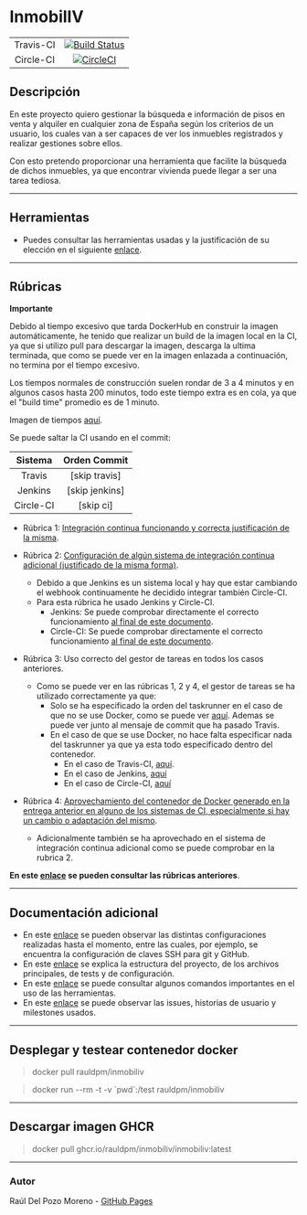 # InmobilIV

|||
|:-:|:-:|
|Travis-CI|[![Build Status](https://travis-ci.com/rauldpm/InmobilIV.svg?branch=master)](https://travis-ci.com/rauldpm/InmobilIV)|
|Circle-CI|[![CircleCI](https://circleci.com/gh/circleci/circleci-docs.svg?style=svg)](https://circleci.com/gh/circleci/circleci-docs)|


## Descripción

En este proyecto quiero gestionar la búsqueda e información de pisos en venta y alquiler en cualquier zona de España según los criterios de un usuario, los cuales van a ser capaces de ver los inmuebles registrados y realizar gestiones sobre ellos.

Con esto pretendo proporcionar una herramienta que facilite la búsqueda de dichos inmuebles, ya que encontrar vivienda puede llegar a ser una tarea tediosa.

---
## Herramientas

- Puedes consultar las herramientas usadas y la justificación de su elección en el siguiente [enlace](docs/tools.md).

---
## Rúbricas

**Importante**

Debido al tiempo excesivo que tarda DockerHub en construir la imagen automáticamente, he tenido que realizar un build de la imagen local en la CI, ya que si utilizo pull para descargar la imagen, descarga la ultima terminada, que como se puede ver en la imagen enlazada a continuación, no termina por el tiempo excesivo.

Los tiempos normales de construcción suelen rondar de 3 a 4 minutos y en algunos casos hasta 200 minutos, todo este tiempo extra es en cola, ya que el "build time" promedio es de 1 minuto.

Imagen de tiempos [aquí](docs/img/tiempos_dockerhub.png).

Se puede saltar la CI usando en el commit:

|Sistema|Orden Commit|
|:-:|:-:|
|Travis|[skip travis]|
|Jenkins|[skip jenkins]|
|Circle-CI|[skip ci]|


- Rúbrica 1: [Integración continua funcionando y correcta justificación de la misma](docs/ci_funcionando.md#id1).
  
- Rúbrica 2: [Configuración de algún sistema de integración continua adicional (justificado de la misma forma)](docs/ci_adicional.md).
  
  - Debido a que Jenkins es un sistema local y hay que estar cambiando el webhook continuamente he decidido integrar también Circle-CI.
  - Para esta rúbrica he usado Jenkins y Circle-CI.
    - Jenkins: Se puede comprobar directamente el correcto funcionamiento [al final de este documento](docs/jenkins.md#id4).
    - Circle-CI: Se puede comprobar directamente el correcto funcionamiento [al final de este documento](docs/circle-ci.md#id2).

  
- Rúbrica 3: Uso correcto del gestor de tareas en todos los casos anteriores.
  - Como se puede ver en las rúbricas 1, 2 y 4, el gestor de tareas se ha utilizado correctamente ya que:
    - Solo se ha especificado la orden del taskrunner en el caso de que no se use Docker, como se puede ver [aquí](https://github.com/rauldpm/InmobilIV/blob/673b1e476373b2f6c44ac3adcc4015f6456c3944/.travis.yml). Ademas se puede ver junto al mensaje de commit que ha pasado Travis.
    - En el caso de que se use Docker, no hace falta especificar nada del taskrunner ya que ya esta todo especificado dentro del contenedor.
      - En el caso de Travis-CI, [aquí](./.travis.yml).
      - En el caso de Jenkins, [aquí](./Jenkinsfile)
      - En el caso de Circle-CI, [aquí](./.circleci/config.yml)
  
- Rúbrica 4: [Aprovechamiento del contenedor de Docker generado en la entrega anterior en alguno de los sistemas de CI, especialmente si hay un cambio o adaptación del mismo](docs/ci_funcionando.md#id4).
  - Adicionalmente también se ha aprovechado en el sistema de integración continua adicional como se puede comprobar en la rubrica 2.


**En este [enlace](docs/rubricas.md) se pueden consultar las rúbricas anteriores**. 

---
## Documentación adicional

- En este [enlace](docs/config.md) se pueden observar las distintas configuraciones realizadas hasta el momento, entre las cuales, por ejemplo, se encuentra la configuración de claves SSH para git y GitHub.
- En este [enlace](docs/codigo.md) se explica la estructura del proyecto, de los archivos principales, de tests y de configuración.
- En este [enlace](docs/uso.md) se puede consultar algunos comandos importantes en el uso de las herramientas.
- En este [enlace](docs/issues.md) se puede observar las issues, historias de usuario y milestones usados.

---
## Desplegar y testear contenedor docker

> docker pull rauldpm/inmobiliv

> docker run --rm -t -v \`pwd\`:/test rauldpm/inmobiliv

---
## Descargar imagen GHCR

> docker pull ghcr.io/rauldpm/inmobiliv/inmobiliv:latest

---
### Autor

Raúl Del Pozo Moreno - [GitHub Pages](https://rauldpm.github.io/InmobilIV/)